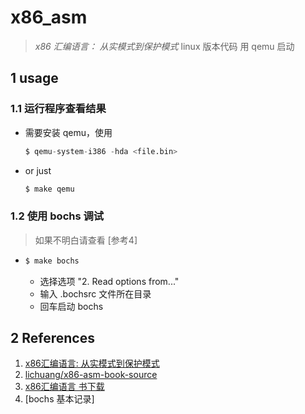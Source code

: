# x86_asm

> *x86 汇编语言： 从实模式到保护模式* linux 版本代码 
> 用 qemu 启动

## 1 usage

### 1.1 运行程序查看结果

* 需要安装 qemu，使用   
  ```s
  $ qemu-system-i386 -hda <file.bin> 
  ``` 

* or just 
  ```s 
  $ make qemu 
  ```

### 1.2 使用 bochs 调试
> 如果不明白请查看 [参考4]
* ```s
  $ make bochs
  ```
  * 选择选项 "2. Read options from..."
  * 输入 .bochsrc 文件所在目录
  * 回车启动 bochs

## 2 References

1. [x86汇编语言: 从实模式到保护模式](https://www.jianshu.com/p/d481cb547e9f)  
2. [lichuang/x86-asm-book-source](https://github.com/lichuang/x86-asm-book-source)  
3. [x86汇编语言 书下载](http://www.3322.cc/soft/36223.html)
4. [bochs 基本记录]
